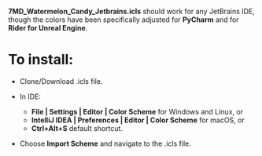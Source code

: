 **7MD_Watermelon_Candy_Jetbrains.icls** should work for any JetBrains IDE, though the colors have been specifically adjusted for **PyCharm** and for **Rider for Unreal Engine**.
  
# To install:  
- Clone/Download .icls file.  
  
- In IDE: 
    - **File | Settings | Editor | Color Scheme** for Windows and Linux, or  
    - **IntelliJ IDEA | Preferences | Editor | Color Scheme** for macOS, or  
    - **Ctrl+Alt+S** default shortcut.  
  
- Choose **Import Scheme** and navigate to the .icls file.  
  
